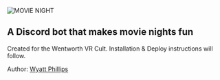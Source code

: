 ![MOVIE NIGHT](https://lh3.googleusercontent.com/Ewhh5m2-9yficS3MmMYIeUMIDZhOdnPjOoJegUkSf8EW4kKuN4Bxo-A_I-6C97RvEZR_mOy4_uYElfBYRRvja4a8SEKit-pYtJ_BWm9M0bTpdEDJd2aPoBKjjrBHlvwnMgt6WbKpd8n67IfL2HC-4NqScJWLVoITi9hnc0ddDWRgzCO8fzc7O-C0fBhCSrnppuO49Gr1xVv5MKUSu7xruR95o_qZzEFE6GaPVlB94lGqJg6fwfS_B8ejD8uU-KTf8TA5geWnNUmF52izpSQInun1imevzBPMFTeNOHHDhtkZxk_H0tY_BlF42adsIvx_Y9ufQo3RvIvyjnweMJxF9w5wh8yeBxzSocrPL46BZQLzq7DVZDDKOTx7mdsEU7aatJfUrGFs6Ho-UKKikTKR-iLbszvwCnOd_XM6ZJoQmjWqgPCaVqKQiXRVqGBcMl5OXKQW3lSB8lOt6ooOwblyMdAtqk55bJiZRBG-SGjEgxOWyBKi3xlMPtJvOfTGthj__AcV9eKplkeVToThKiSvKJrMcyx-3zCOlV9pCV10FU-9HQVJPObq9BOX9DRLUmPLYv7kbTdc5tj8uALG7utuHHWEZ-lsztNkZXCufxG8Iq2EHBBZXu5SK7OJ_ymZ9L3EwQKEb5rA8DGpW4OiXDAHT1dYmmyW1SDMvUHxZ-KPUi1RZ5vJf8Xw9s1Vwlba=w1920-h404-no)

## A Discord bot that makes movie nights fun

Created for the Wentworth VR Cult. Installation & Deploy instructions will follow.

Author: [Wyatt Phillips](mailto:phillipsw1@wit.edu)